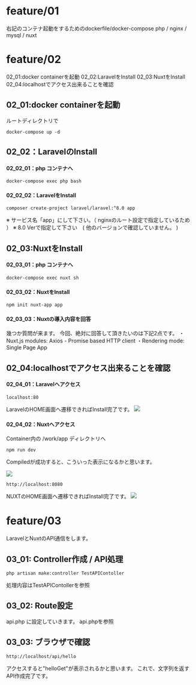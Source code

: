 # feature/01
右記のコンテナ起動をするためのdockerfile/docker-compose
php / nginx / mysql / nuxt 

# feature/02
02_01:docker containerを起動
02_02:LaravelをInstall
02_03:NuxtをInstall
02_04:localhostでアクセス出来ることを確認

## 02_01:docker containerを起動
ルートディレクトリで
```
docker-compose up -d
```
## 02_02：LaravelのInstall
#### 02_02_01：php コンテナへ
```
docker-compose exec php bash
```

#### 02_02_02：LaravelをInstall
```
composer create-project laravel/laravel:^8.0 app
```
※ サービス名「app」にして下さい。（ nginxのルート設定で指定しているため ）
※ 8.0 Verで指定して下さい　( 他のバージョンで確認していません。 )

## 02_03:NuxtをInstall

#### 02_03_01：php コンテナへ
```
docker-compose exec nuxt sh
```

#### 02_03_02：NuxtをInstall
```
npm init nuxt-app app
```

#### 02_03_03：Nuxtの導入内容を回答
幾つか質問が来ます。
今回、絶対に回答して頂きたいのは下記2点です。
・Nuxt.js modules: Axios - Promise based HTTP client
・Rendering mode: Single Page App

## 02_04:localhostでアクセス出来ることを確認

#### 02_04_01：Laravelへアクセス
```
localhost:80
```

LaravelのHOME画面へ遷移できればInstall完了です。
<img src="https://user-images.githubusercontent.com/46374808/169027633-c4090d7b-f584-4454-bd96-6e41c8a24f70.png">

#### 02_04_02：Nuxtへアクセス
Container内の /work/app ディレクトリへ

```
npm run dev
```
Compiledが成功すると、こういった表示になるかと思います。

<img src="https://user-images.githubusercontent.com/46374808/169027860-b13386ac-fa8a-42cb-a615-8d00674d7495.png">


```
http://localhost:8080
```

NUXTのHOME画面へ遷移できればInstall完了です。
<img src="https://user-images.githubusercontent.com/46374808/169027843-3b341e2e-9b36-4942-974b-81f1c1e12779.png
">

# feature/03
LaravelとNuxtのAPI通信をします。

## 03_01: Controller作成 / API処理

```
php artisan make:controller TestAPIContoller
```
処理内容はTestAPIContollerを参照

## 03_02: Route設定

api.php に設定していきます。
api.phpを参照

## 03_03: ブラウザで確認
```
http://localhost/api/hello
```

アクセスすると"helloGet"が表示されるかと思います。
これで、文字列を返すAPI作成完了です。


